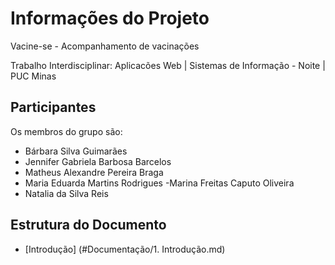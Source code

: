 # Informações do Projeto

Vacine-se - Acompanhamento de vacinações

Trabalho Interdisciplinar: Aplicacões Web | Sistemas de Informação - Noite | PUC Minas 

## Participantes

Os membros do grupo são:
- Bárbara Silva Guimarães
- Jennifer Gabriela Barbosa Barcelos
- Matheus Alexandre Pereira Braga
- Maria Eduarda Martins Rodrigues
-Marina Freitas Caputo Oliveira
- Natalia da Silva Reis

## Estrutura do Documento
* [Introdução] (#Documentação/1. Introdução.md)
